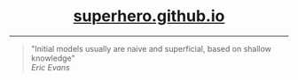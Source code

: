 
<h1 align="center">
  <a href="https://superhero.github.io">superhero.github.io</a>
</h1>

---

> "Initial models usually are naive and superficial, based on shallow knowledge"  
> *Eric Evans*
